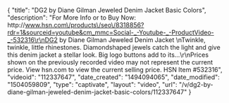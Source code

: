 {
    "title": "DG2 by Diane Gilman Jeweled Denim Jacket  Basic Colors",
    "description": "For More Info or to Buy Now: http:\/\/www.hsn.com\/products\/seo\/8318856?rdr=1&sourceid=youtube&cm_mmc=Social-_-Youtube-_-ProductVideo-_-532316\r\nDG2 by Diane Gilman Jeweled Denim Jacket  \nTwinkle, twinkle, little rhinestones. Diamondshaped jewels catch the light and give this denim jacket a stellar look. Big logo buttons add to its...\r\nPrices shown on the previously recorded video may not represent the current price.  View hsn.com to view the current selling price. HSN Item #532316",
    "videoid": "112337647",
    "date_created": "1494094065",
    "date_modified": "1504059809",
    "type": "captivate",
    "layout": "video",
    "url": "\/v\/dg2-by-diane-gilman-jeweled-denim-jacket-basic-colors\/112337647"
}